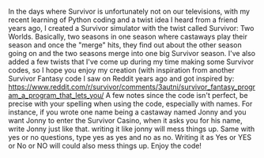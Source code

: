 In the days where Survivor is unfortunately not on our televisions, with my recent learning of Python coding and a twist idea I heard from a friend years ago, I created a Survivor simulator with the twist called Survivor: Two Worlds. Basically, two seasons in one season where castaways play their season and once the "merge" hits, they find out about the other season going on and the two seasons merge into one big Survivor season. I've also added a few twists that I've come up during my time making some Survivor codes, so I hope you enjoy my creation (with inspiration from another Survivor Fantasy code I saw on Reddit years ago and got inspired by: https://www.reddit.com/r/survivor/comments/3autni/survivor_fantasy_program_a_program_that_lets_you/
A few notes since the code isn't perfect, be precise with your spelling when using the code, especially with names. For instance, if you wrote one name being a castaway named Jonny
and you want Jonny to enter the Survivor Casino, when it asks you for his name, write Jonny just like that. writing it like jonny will mess things up. Same with yes or no questions,
type yes as yes and no as no. Writing it as Yes or YES or No or NO will could also mess things up. Enjoy the code!
